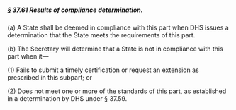 ##### § 37.61 Results of compliance determination. #####

(a) A State shall be deemed in compliance with this part when DHS issues a determination that the State meets the requirements of this part.

(b) The Secretary will determine that a State is not in compliance with this part when it—

(1) Fails to submit a timely certification or request an extension as prescribed in this subpart; or

(2) Does not meet one or more of the standards of this part, as established in a determination by DHS under § 37.59.